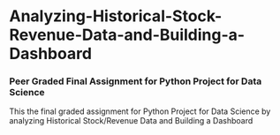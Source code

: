 # Analyzing-Historical-Stock-Revenue-Data-and-Building-a-Dashboard
### Peer Graded Final Assignment for Python Project for Data Science
This the final graded assignment for Python Project for Data Science by analyzing Historical Stock/Revenue Data and Building a Dashboard

